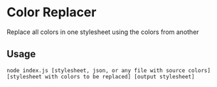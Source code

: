 # Color Replacer
Replace all colors in one stylesheet using the colors from another

## Usage
`node index.js [stylesheet, json, or any file with source colors] [stylesheet with colors to be replaced] [output stylesheet]`
